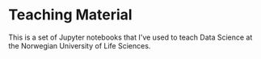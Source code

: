 # Teaching Material
This is a set of Jupyter notebooks that I've used to teach Data Science at the Norwegian University of Life Sciences.
